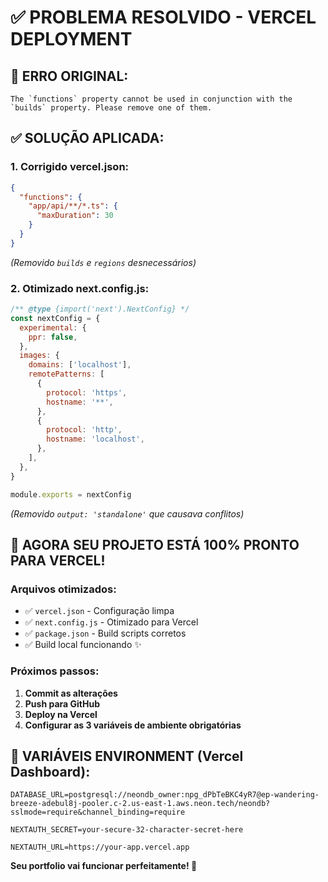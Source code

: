 # ✅ PROBLEMA RESOLVIDO - VERCEL DEPLOYMENT

## 🐛 **ERRO ORIGINAL:**
```
The `functions` property cannot be used in conjunction with the `builds` property. Please remove one of them.
```

## ✅ **SOLUÇÃO APLICADA:**

### 1. **Corrigido vercel.json:**
```json
{
  "functions": {
    "app/api/**/*.ts": {
      "maxDuration": 30
    }
  }
}
```
*(Removido `builds` e `regions` desnecessários)*

### 2. **Otimizado next.config.js:**
```javascript
/** @type {import('next').NextConfig} */
const nextConfig = {
  experimental: {
    ppr: false,
  },
  images: {
    domains: ['localhost'],
    remotePatterns: [
      {
        protocol: 'https',
        hostname: '**',
      },
      {
        protocol: 'http',
        hostname: 'localhost',
      },
    ],
  },
}

module.exports = nextConfig
```
*(Removido `output: 'standalone'` que causava conflitos)*

## 🚀 **AGORA SEU PROJETO ESTÁ 100% PRONTO PARA VERCEL!**

### **Arquivos otimizados:**
- ✅ `vercel.json` - Configuração limpa
- ✅ `next.config.js` - Otimizado para Vercel
- ✅ `package.json` - Build scripts corretos
- ✅ Build local funcionando ✨

### **Próximos passos:**
1. **Commit as alterações**
2. **Push para GitHub**
3. **Deploy na Vercel**
4. **Configurar as 3 variáveis de ambiente obrigatórias**

## 🔑 **VARIÁVEIS ENVIRONMENT (Vercel Dashboard):**

```
DATABASE_URL=postgresql://neondb_owner:npg_dPbTeBKC4yR7@ep-wandering-breeze-adebul8j-pooler.c-2.us-east-1.aws.neon.tech/neondb?sslmode=require&channel_binding=require

NEXTAUTH_SECRET=your-secure-32-character-secret-here

NEXTAUTH_URL=https://your-app.vercel.app
```

**Seu portfolio vai funcionar perfeitamente! 🎉**
